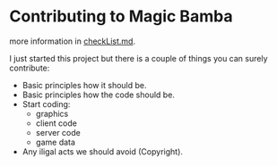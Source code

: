 # Contributing to Magic Bamba
more information in [checkList.md](/checkList.md).

I just started this project but there is a couple of things you can surely contribute:
- Basic principles how it should be.
- Basic principles how the code should be.
- Start coding:
	+ graphics
	+ client code
	+ server code
	+ game data
- Any iligal acts we should avoid (Copyright).